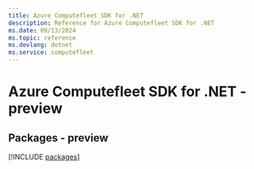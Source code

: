```yaml
---
title: Azure Computefleet SDK for .NET
description: Reference for Azure Computefleet SDK for .NET
ms.date: 09/13/2024
ms.topic: reference
ms.devlang: dotnet
ms.service: computefleet
---
```

# Azure Computefleet SDK for .NET - preview
## Packages - preview
[!INCLUDE [packages](computefleet-index.md)]